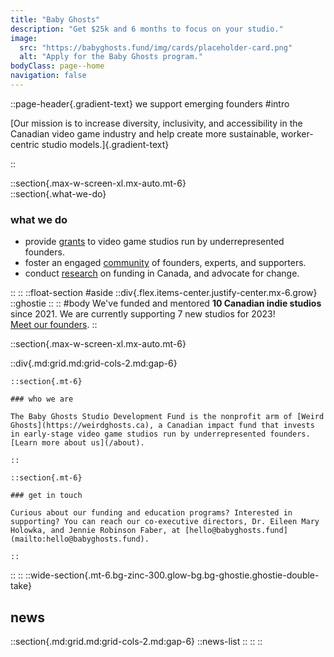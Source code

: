 ```yaml
---
title: "Baby Ghosts"
description: "Get $25k and 6 months to focus on your studio."
image:
  src: "https://babyghosts.fund/img/cards/placeholder-card.png"
  alt: "Apply for the Baby Ghosts program."
bodyClass: page--home
navigation: false
---
```


::page-header{.gradient-text}
we support emerging founders
#intro

[Our mission is to increase diversity, inclusivity, and accessibility in the Canadian video game industry and help create more sustainable, worker-centric studio models.]{.gradient-text}

::

::section{.max-w-screen-xl.mx-auto.mt-6}  
  ::section{.what-we-do}
  ### what we do

  - provide [grants](/grant-and-accelerator) to video game studios run by underrepresented founders.
  - foster an engaged [community](/get-involved) of founders, experts, and supporters.
  - conduct [research](/research-and-impact) on funding in Canada, and advocate for change. 

  ::
::
::float-section
#aside
::div{.flex.items-center.justify-center.mx-6.grow}
  ::ghostie
  ::
::
#body
  We've funded and mentored **10 Canadian indie studios** since 2021. We are currently supporting 7 new studios for 2023!<br>
  [Meet our founders](/about#studios).
::

::section{.max-w-screen-xl.mx-auto.mt-6}  

  ::div{.md:grid.md:grid-cols-2.md:gap-6}

    ::section{.mt-6}

    ### who we are

    The Baby Ghosts Studio Development Fund is the nonprofit arm of [Weird Ghosts](https://weirdghosts.ca), a Canadian impact fund that invests in early-stage video game studios run by underrepresented founders. [Learn more about us](/about).

    ::

    ::section{.mt-6}

    ### get in touch

    Curious about our funding and education programs? Interested in supporting? You can reach our co-executive directors, Dr. Eileen Mary Holowka, and Jennie Robinson Faber, at [hello@babyghosts.fund](mailto:hello@babyghosts.fund).

    ::
  ::
::
::wide-section{.mt-6.bg-zinc-300.glow-bg.bg-ghostie.ghostie-double-take}  
  ## news
  ::section{.md:grid.md:grid-cols-2.md:gap-6}
    ::news-list
    ::
  ::
::

